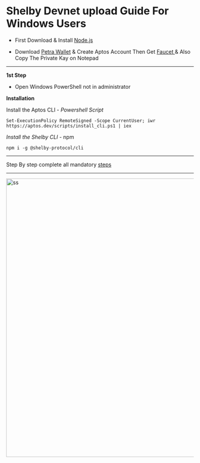 # Shelby Devnet upload Guide For Windows Users

- First Download & Install [Node.js](https://nodejs.org/en/download) 

- Download [Petra Wallet](https://chromewebstore.google.com/detail/petra-aptos-wallet/ejjladinnckdgjemekebdpeokbikhfci?hl=en) & Create Aptos Account Then Get [Faucet
](https://docs.shelby.xyz/tools/cli#fund-account) & Also Copy The Private Kay on Notepad
---

**1st Step**

- Open Windows PowerShell not in administrator 

**Installation**

Install the Aptos CLI -
_Powershell Script_
```
Set-ExecutionPolicy RemoteSigned -Scope CurrentUser; iwr https://aptos.dev/scripts/install_cli.ps1 | iex
```

_Install the Shelby CLI_ - npm

```
npm i -g @shelby-protocol/cli
```

---


Step By step complete all mandatory [steps](https://docs.shelby.xyz/tools/cli#quick-start)

----



<img width="1475" height="748" alt="ss" src="https://github.com/user-attachments/assets/67c27a77-fd00-416a-916c-65220b356782" />









